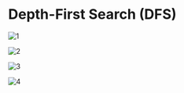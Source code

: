 # Depth-First Search (DFS)

![1](http://i.imgur.com/axu3YNo.png)

![2](http://i.imgur.com/6Fd3nA0.png)

![3](http://i.imgur.com/avrsV6j.png)

![4](http://i.imgur.com/ERHCGHG.png)
